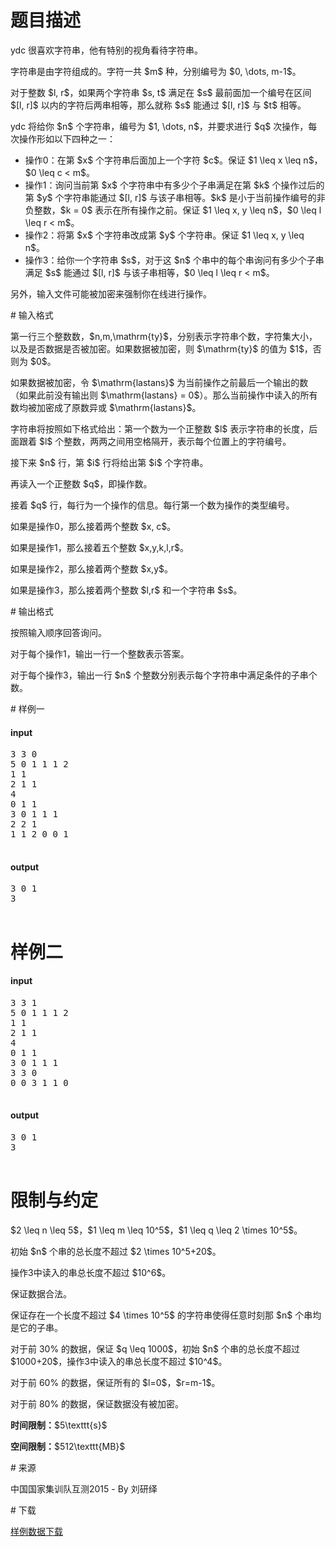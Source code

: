 # 题目描述

<p>ydc 很喜欢字符串，他有特别的视角看待字符串。</p>
<p>字符串是由字符组成的。字符一共 $m$ 种，分别编号为 $0, \dots, m-1$。</p>
<p>对于整数 $l, r$，如果两个字符串 $s, t$ 满足在 $s$ 最前面加一个编号在区间 $[l, r]$ 以内的字符后两串相等，那么就称 $s$ 能通过 $[l, r]$ 与 $t$ 相等。</p>
<p>ydc 将给你 $n$ 个字符串，编号为 $1, \dots, n$，并要求进行 $q$ 次操作，每次操作形如以下四种之一：</p>
<ul><li>操作0：在第 $x$ 个字符串后面加上一个字符 $c$。保证 $1 \leq x \leq n$，$0 \leq c &lt; m$。</li>
<li>操作1：询问当前第 $x$ 个字符串中有多少个子串满足在第 $k$ 个操作过后的第 $y$ 个字符串能通过 $[l, r]$ 与该子串相等。$k$ 是小于当前操作编号的非负整数，$k = 0$ 表示在所有操作之前。保证 $1 \leq x, y \leq n$，$0 \leq l \leq r &lt; m$。</li>
<li>操作2：将第 $x$ 个字符串改成第 $y$ 个字符串。保证 $1 \leq x, y \leq n$。</li>
<li>操作3：给你一个字符串 $s$，对于这 $n$ 个串中的每个串询问有多少个子串满足 $s$ 能通过 $[l, r]$ 与该子串相等，$0 \leq l \leq r &lt; m$。</li>
</ul><p>另外，输入文件可能被加密来强制你在线进行操作。</p>
# 输入格式


<p>第一行三个整数数，$n,m,\mathrm{ty}$，分别表示字符串个数，字符集大小，以及是否数据是否被加密。如果数据被加密，则 $\mathrm{ty}$ 的值为 $1$，否则为 $0$。</p>
<p>如果数据被加密，令 $\mathrm{lastans}$ 为当前操作之前最后一个输出的数（如果此前没有输出则 $\mathrm{lastans} = 0$）。那么当前操作中读入的所有数均被加密成了原数异或 $\mathrm{lastans}$。</p>
<p>字符串将按照如下格式给出：第一个数为一个正整数 $l$ 表示字符串的长度，后面跟着 $l$ 个整数，两两之间用空格隔开，表示每个位置上的字符编号。</p>
<p>接下来 $n$ 行，第 $i$ 行将给出第 $i$ 个字符串。</p>
<p>再读入一个正整数 $q$，即操作数。</p>
<p>接着 $q$ 行，每行为一个操作的信息。每行第一个数为操作的类型编号。</p>
<p>如果是操作0，那么接着两个整数 $x, c$。</p>
<p>如果是操作1，那么接着五个整数 $x,y,k,l,r$。</p>
<p>如果是操作2，那么接着两个整数 $x,y$。</p>
<p>如果是操作3，那么接着两个整数 $l,r$ 和一个字符串 $s$。</p>
# 输出格式


<p>按照输入顺序回答询问。</p>
<p>对于每个操作1，输出一行一个整数表示答案。</p>
<p>对于每个操作3，输出一行 $n$ 个整数分别表示每个字符串中满足条件的子串个数。</p>
# 样例一


<h4>input</h4>
<pre>3 3 0
5 0 1 1 1 2
1 1
2 1 1
4
0 1 1
3 0 1 1 1
2 2 1
1 1 2 0 0 1

</pre>

<h4>output</h4>
<pre>3 0 1
3

</pre>

# 样例二


<h4>input</h4>
<pre>3 3 1
5 0 1 1 1 2
1 1
2 1 1
4
0 1 1
3 0 1 1 1
3 3 0
0 0 3 1 1 0

</pre>

<h4>output</h4>
<pre>3 0 1
3

</pre>

# 限制与约定


<p>$2 \leq n \leq 5$，$1 \leq m \leq 10^5$，$1 \leq q \leq 2 \times 10^5$。</p>
<p>初始 $n$ 个串的总长度不超过 $2 \times 10^5+20$。</p>
<p>操作3中读入的串总长度不超过 $10^6$。</p>
<p>保证数据合法。</p>
<p>保证存在一个长度不超过 $4 \times 10^5$ 的字符串使得任意时刻那 $n$ 个串均是它的子串。</p>
<p>对于前 30% 的数据，保证 $q \leq 1000$，初始 $n$ 个串的总长度不超过 $1000+20$，操作3中读入的串总长度不超过 $10^4$。</p>
<p>对于前 60% 的数据，保证所有的 $l=0$，$r=m-1$。</p>
<p>对于前 80% 的数据，保证数据没有被加密。</p>
<p><strong>时间限制：</strong>$5\texttt{s}$</p>
<p><strong>空间限制：</strong>$512\texttt{MB}$</p>
# 来源


<p>中国国家集训队互测2015 - By 刘研绎</p>
# 下载


<p><a href="/download.php?type=problem&amp;id=101">样例数据下载</a></p>
